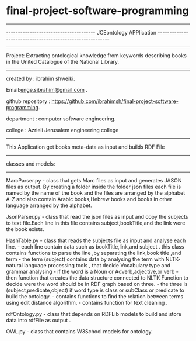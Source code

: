 final-project-software-programming
==================================

*************************************************************************************************************************
-------------------------------------- JCEontology APPlication ---------------------------------------------------------
*************************************************************************************************************************
Project: Extracting ontological knowledge from keywords describing books in the United Catalogue of the National Library.

*************************************************************************************************************************
created by : ibrahim shweiki.

Email:enge.sibrahim@gmail.com .

github repository : https://github.com/ibrahimsh/final-project-software-programming.

department : computer software engineering.

college : Azrieli Jerusalem engineering college 
*************************************************************************************************************************
This Application get books meta-data as input  and builds RDF File 
*************************************************************************************************************************
classes and models:
************************************************************************************************************************
MarcParser.py  - class that gets Marc files as input and generates JASON files as output. By creating a folder inside the                   folder json files each file is named by the  name of the  book and the files are arranged by the alphabet A-Z and also contain Arabic books,Hebrew books and books in other language arranged by  the alphabet.

JsonParser.py  - class that read the json files as input and copy the subjects to text file.Each line in this file contains                     subject,bookTitle,and the link were the book exists.

HashTable.py   - class that reads the subjects file as input and analyse each line. 
	       - each line contain data such as bookTitle,link,and subject . this class contains functions to parse the line ,by separating the link,book title ,and term
	       - the term (subject) contains data by analysing the term with NLTK- natural language processing tools , that decide Vocabulary type and grammar analysing
			   - if the word is a Noun or Adverb,adjective,or verb - then function that creates the data structure connected to NLTK Function to decide were the word should be in RDF graph based on three.
			   - the three is (subject,predicate,object) if word type is class or subClass or predicate to build the ontology.
			   - contains functions to find the relation between terms using edit distance algorithm.
			   - contains function for text cleaning .
				 
rdfOntology.py - class that depends on RDFLib models to build and store data into rdfFile as output .

OWL.py         - class that contains W3School models for ontology.
